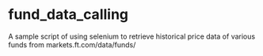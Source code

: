 # fund_data_calling
A sample script of using selenium to retrieve historical price data of various funds from markets.ft.com/data/funds/
